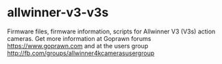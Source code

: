 # allwinner-v3-v3s
 Firmware files, firmware information, scripts for Allwinner V3 (V3s) action cameras. Get more information at Goprawn forums https://www.goprawn.com and at the users group http://fb.com/groups/allwinner4kcamerasusergroup
